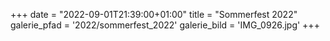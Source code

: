 +++
date = "2022-09-01T21:39:00+01:00"
title = "Sommerfest 2022"
galerie_pfad = '2022/sommerfest_2022'
galerie_bild = 'IMG_0926.jpg'
+++
